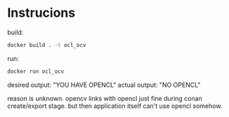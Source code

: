 # Instrucions

build: 

```bash
docker build . -t ocl_ocv
```

run:

```bash
docker run ocl_ocv
```

desired output: "YOU HAVE OPENCL"
actual output: "NO OPENCL"

reason is unknown. opencv links with opencl just fine during conan create/export stage. but then application itself can't use opencl somehow.
